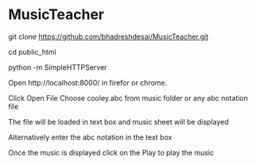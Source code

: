 # MusicTeacher

git clone https://github.com/bhadreshdesai/MusicTeacher.git

cd public_html

python -m SimpleHTTPServer

Open http://localhost:8000/ in firefor or chrome.

Click Open File
Choose cooley.abc from music folder or any abc notation file

The file will be loaded in text box and music sheet will be displayed

Alternatively enter the abc notation in the text box

Once the music is displayed click on the Play to play the music

